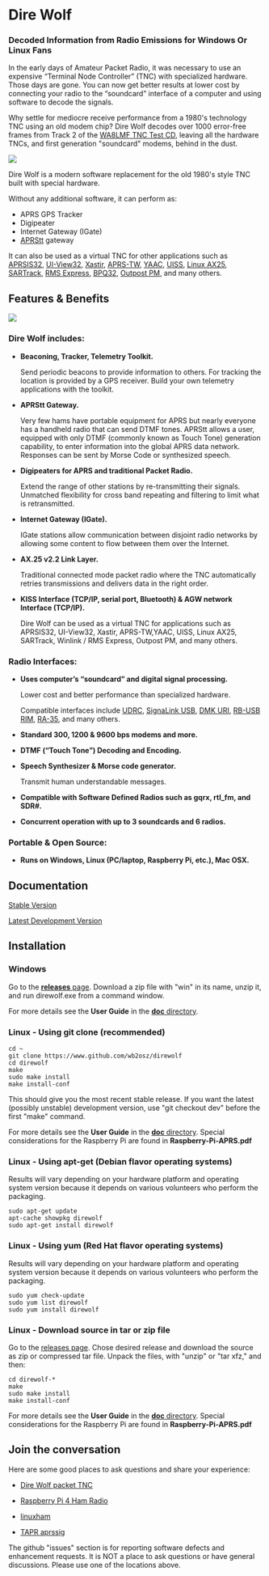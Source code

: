 
# Dire Wolf #

### Decoded Information from Radio Emissions for Windows Or Linux Fans ###

In the early days of Amateur Packet Radio, it was necessary to use an expensive “Terminal Node Controller” (TNC) with specialized hardware.  Those days are gone.  You can now get better results at lower cost by connecting your radio to the “soundcard” interface of a computer and using software to decode the signals.

Why settle for mediocre receive performance from a 1980's technology  TNC using an old modem chip?   Dire Wolf decodes over 1000 error-free frames from Track 2 of the [WA8LMF TNC Test CD](https://github.com/wb2osz/direwolf/tree/dev/doc/WA8LMF-TNC-Test-CD-Results.pdf), leaving all the hardware TNCs, and first generation "soundcard" modems, behind in the dust.

![](tnc-test-cd-results.png)

 
Dire Wolf is a modern software replacement for the old 1980's style TNC built with special hardware.

Without any additional software, it can perform as:

 - APRS GPS Tracker
 - Digipeater
 - Internet Gateway (IGate)
- [APRStt](http://www.aprs.org/aprstt.html) gateway


It can also be used as a virtual TNC for other applications such as [APRSIS32](http://aprsisce.wikidot.com/), [UI-View32](http://www.ui-view.net/), [Xastir](http://xastir.org/index.php/Main_Page), [APRS-TW](http://aprstw.blandranch.net/), [YAAC](http://www.ka2ddo.org/ka2ddo/YAAC.html), [UISS](http://users.belgacom.net/hamradio/uiss.htm), [Linux AX25](http://www.linux-ax25.org/wiki/Main_Page), [SARTrack](http://www.sartrack.co.nz/index.html), [RMS Express](http://www.winlink.org/RMSExpress), [BPQ32](http://www.cantab.net/users/john.wiseman/Documents/BPQ32.html), [Outpost PM](http://www.outpostpm.org/), and many others.
 
 
## Features & Benefits ##

![](direwolf-block-diagram.png)

### Dire Wolf includes: ###



- **Beaconing, Tracker, Telemetry Toolkit.**

     Send periodic beacons to provide information to others.  For tracking the location is provided by a GPS receiver.
     Build your own telemetry applications with the toolkit.

- **APRStt Gateway.**

     Very few hams have portable equipment for APRS but nearly everyone has a handheld radio that can send DTMF tones.  APRStt allows a user, equipped with only DTMF (commonly known as Touch Tone) generation capability, to enter information into the global APRS data network.  Responses can be sent by Morse Code or synthesized speech.

- **Digipeaters for APRS and traditional Packet Radio.**

    Extend the range of other stations by re-transmitting their signals. Unmatched flexibility for cross band repeating and filtering to limit what is retransmitted.

- **Internet Gateway (IGate).**

    IGate stations allow communication between disjoint radio networks by allowing some content to flow between them over the Internet.


- **AX.25 v2.2 Link Layer.**

    Traditional connected mode packet radio where the TNC automatically retries transmissions and delivers data in the right order.

- **KISS Interface (TCP/IP, serial port, Bluetooth) & AGW network Interface (TCP/IP).**

    Dire Wolf can be used as a virtual TNC for applications such as   APRSIS32,           UI-View32, Xastir, APRS-TW,YAAC, UISS, Linux  AX25, SARTrack, Winlink / RMS Express, Outpost PM, and many others.  

### Radio Interfaces:   ###

- **Uses computer’s “soundcard” and digital signal processing.**

    Lower cost and better performance than specialized hardware. 

    Compatible interfaces include [UDRC](https://nw-digital-radio.groups.io/g/udrc/wiki/UDRC%E2%84%A2-and-Direwolf-Packet-Modem), [SignaLink USB](http://www.tigertronics.com/slusbmain.htm), [DMK URI](http://www.dmkeng.com/URI_Order_Page.htm), [RB-USB RIM](http://www.repeater-builder.com/products/usb-rim-lite.html), [RA-35](http://www.masterscommunications.com/products/radio-adapter/ra35.html), and many others.



- **Standard 300, 1200 & 9600 bps modems and more.**

- **DTMF (“Touch Tone”) Decoding and Encoding.**
 
- **Speech Synthesizer & Morse code generator.**

    Transmit human understandable messages.

- **Compatible with Software Defined Radios such as gqrx, rtl_fm, and SDR#.**

- **Concurrent operation with up to 3 soundcards and 6 radios.**

### Portable & Open Source:   ###

- **Runs on Windows, Linux (PC/laptop, Raspberry Pi, etc.), Mac OSX.**



## Documentation ##

[Stable Version](https://github.com/wb2osz/direwolf/tree/master/doc)

[Latest Development Version](https://github.com/wb2osz/direwolf/tree/dev/doc)


## Installation ##

### Windows ###

Go to the [**releases** page](https://github.com/wb2osz/direwolf/releases).   Download a zip file with "win" in its name, unzip it, and run direwolf.exe from a command window.

For more details see the **User Guide** in the [**doc** directory](https://github.com/wb2osz/direwolf/tree/master/doc).  




### Linux - Using git clone (recommended) ###

	cd ~
	git clone https://www.github.com/wb2osz/direwolf
	cd direwolf
	make
	sudo make install
	make install-conf

This should give you the most recent stable release.  If you want the latest (possibly unstable) development version, use "git checkout dev" before the first "make" command.

For more details see the **User Guide** in the [**doc** directory](https://github.com/wb2osz/direwolf/tree/master/doc).  Special considerations for the Raspberry Pi are found in **Raspberry-Pi-APRS.pdf**


### Linux - Using apt-get (Debian flavor operating systems) ###

Results will vary depending on your hardware platform and operating system version because it depends on various volunteers who perform the packaging.  

	sudo apt-get update
    apt-cache showpkg direwolf
	sudo apt-get install direwolf


### Linux - Using yum (Red Hat flavor operating systems) ###

Results will vary depending on your hardware platform and operating system version because it depends on various volunteers who perform the packaging.  

	sudo yum check-update
    sudo yum list direwolf
	sudo yum install direwolf

### Linux - Download source in tar or zip file ###

Go to the [releases page](https://github.com/wb2osz/direwolf/releases).  Chose desired release and download the source as zip or compressed tar file.  Unpack the files, with "unzip" or "tar xfz," and then:

	cd direwolf-*
	make
	sudo make install
	make install-conf

For more details see the **User Guide** in the [**doc** directory](https://github.com/wb2osz/direwolf/tree/master/doc).  Special considerations for the Raspberry Pi are found in **Raspberry-Pi-APRS.pdf**

## Join the conversation  ##
 
Here are some good places to ask questions and share your experience:

- [Dire Wolf packet TNC](https://groups.yahoo.com/neo/groups/direwolf_packet/info) 

- [Raspberry Pi 4 Ham Radio](https://groups.io/g/RaspberryPi-4-HamRadio)

- [linuxham](https://groups.io/g/linuxham)

- [TAPR aprssig](http://www.tapr.org/pipermail/aprssig/)
 

The github "issues" section is for reporting software defects and enhancement requests.  It is NOT a place to ask questions or have general discussions.  Please use one of the locations above.

